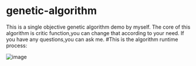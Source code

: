 # genetic-algorithm

This is a single objective genetic algorithm demo by myself.
The core of this algorithm is critic function,you can change that according to your need.
If you have any questions,you can ask me.
#This is the algorithm runtime process:

![image](https://github.com/mshmoon/genetic-algorithm/blob/main/1.gif)
